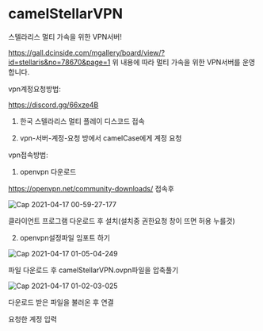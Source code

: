 # camelStellarVPN
스텔라리스 멀티 가속을 위한 VPN서버!


https://gall.dcinside.com/mgallery/board/view/?id=stellaris&no=78670&page=1
위 내용에 따라 멀티 가속을 위한 VPN서버를 운영합니다.





  vpn계정요청방법: 

https://discord.gg/66xze4B

1. 한국 스텔라리스 멀티 플레이 디스코드 접속 

2. vpn-서버-계정-요청 방에서 camelCase에게 계정 요청

  vpn접속방법:


1. openvpn 다운로드

https://openvpn.net/community-downloads/
접속후

![Cap 2021-04-17 00-59-27-177](https://user-images.githubusercontent.com/20336315/115051831-34468380-9f18-11eb-8a84-949ad20b7991.png)

클라이언트 프로그램 다운로드 후 설치(설치중 권한요청 창이 뜨면 허용 누를것)


2. openvpn설정파일 임포트 하기

![Cap 2021-04-17 01-05-04-249](https://user-images.githubusercontent.com/20336315/115052579-12013580-9f19-11eb-92f2-8d0e0d59605e.png)

파일 다운로드 후 camelStellarVPN.ovpn파일을 압축풀기

![Cap 2021-04-17 01-02-03-025](https://user-images.githubusercontent.com/20336315/115052542-04e44680-9f19-11eb-9ead-b6c605983bf9.png)

다운로드 받은 파일을 불러온 후 연결

요청한 계정 입력

